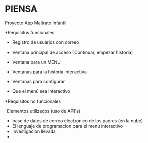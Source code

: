 # PIENSA
Proyecto App Maltrato Infantil

*Requisitos funcionales

  
  * Registro de usuarios con correo 
  
  * Ventana principal de acceso (Continuar, empezar historia)
  
  * Ventana para un MENU
  
  * Ventanas para la historia interactiva
  
  * Ventanas para configurar

  * Que el menú sea interactivo
  
  
 
*Requisitos no funcionales

 -Elementos utilizados (uso de API´s)
 - base de datos de correo electronico de los padres (en la nube)
 - El lenguaje de programacion para el menú interactivo
 - Investigacion llevada
 - 
